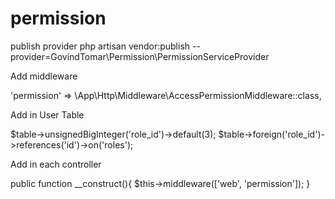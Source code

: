 # permission

publish provider
php artisan vendor:publish --provider=GovindTomar\Permission\PermissionServiceProvider

Add middleware

'permission' => \App\Http\Middleware\AccessPermissionMiddleware::class,


Add in User Table 

$table->unsignedBigInteger('role_id')->default(3);
$table->foreign('role_id')->references('id')->on('roles');


Add in each controller

public function __construct(){
    $this->middleware(['web', 'permission']);
}
